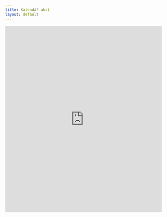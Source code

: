 ```yaml
---
title: Kalendář akcí
layout: default
---
```


<iframe src="https://www.google.com/calendar/embed?height=600&amp;wkst=1&amp;bgcolor=%23FFFFFF&amp;src=fit.cvut.cz_usldqfr02iohinnhm42g2js2cg%40group.calendar.google.com&amp;color=%230500AB&amp;ctz=Europe%2FPrague" width="100%" height="600" frameborder="0" scrolling="no" marginheight="0" marginwidth="0"></iframe>
